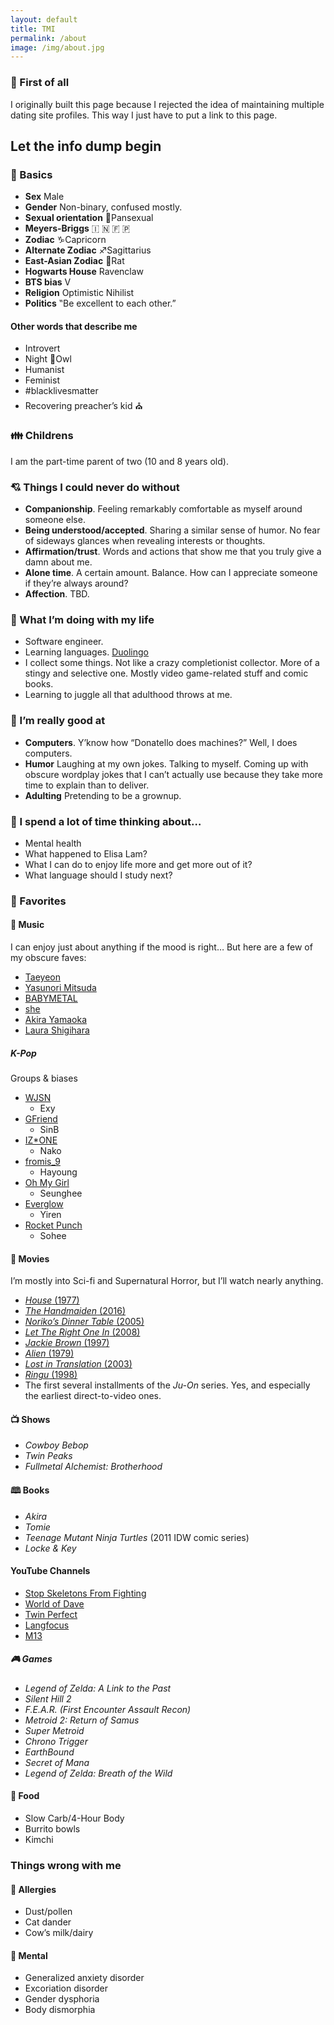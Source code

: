```yaml
---
layout: default
title: TMI
permalink: /about
image: /img/about.jpg
---
```


### 🏁 First of all

I originally built this page because I rejected the idea of maintaining multiple
dating site profiles. This way I just have to put a link to this page.

## Let the info dump begin

### 🔰 Basics

- **Sex** Male
- **Gender** Non-binary, confused mostly.
- **Sexual orientation** 🍳Pansexual
- **Meyers-Briggs** 🇮 🇳 🇫 🇵
- **Zodiac** ♑Capricorn
- **Alternate Zodiac** ♐Sagittarius
- **East-Asian Zodiac** 🐀Rat
- **Hogwarts House** Ravenclaw
- **BTS bias** V
- **Religion** Optimistic Nihilist
- **Politics** ‟Be excellent to each other.”

#### Other words that describe me

- Introvert
- Night 🦉Owl
- Humanist
- Feminist
- #blacklivesmatter
- Recovering preacher’s kid ⛪

### 👪 Childrens

I am the part-time parent of two (10 and 8 years old).

### 💘 Things I could never do without

- **Companionship**. Feeling remarkably comfortable as myself around someone else.
- **Being understood/accepted**. Sharing a similar sense of humor. No fear of sideways glances when revealing interests or thoughts.
- **Affirmation/trust**. Words and actions that show me that you truly give a damn about me.
- **Alone time**. A certain amount. Balance. How can I appreciate someone if they’re always around?
- **Affection**. TBD.

### 💼 What I’m doing with my life

- Software engineer.
- Learning languages. [Duolingo](https://www.duolingo.com/radsectors)
- I collect some things. Not like a crazy completionist collector. More of a stingy and selective one. Mostly video game-related stuff and comic books.
- Learning to juggle all that adulthood throws at me.

### 💯 I’m really good at

- **Computers**. Y’know how “Donatello does machines?” Well, I does computers.
- **Humor** Laughing at my own jokes. Talking to myself. Coming up with obscure wordplay jokes that I can’t actually use because they take more time to explain than to deliver.
- **Adulting** Pretending to be a grownup.

### 🤔 I spend a lot of time thinking about…

- Mental health
- What happened to Elisa Lam?
- What I can do to enjoy life more and get more out of it?
- What language should I study next?

### 💖 Favorites

#### 🎼 Music

I can enjoy just about anything if the mood is right… But here are a few of my obscure faves:

- [Taeyeon](https://youtu.be/im1UUY8dQIk)
- [Yasunori Mitsuda](https://en.wikipedia.org/wiki/Yasunori_Mitsuda)
- [BABYMETAL](http://www.babymetal.com)
- [she](http://www.shemusic.org)
- [Akira Yamaoka](http://www.akirayamaoka.jp)
- [Laura Shigihara](https://www.youtube.com/user/supershigi)

##### K-Pop

Groups & biases

- [WJSN](https://open.spotify.com/playlist/4X9BuuUuvHOzYQ792qfAtE)
  - Exy
- [GFriend](https://open.spotify.com/playlist/4AAU2YGPBVcxTcyYkkYHKW)
  - SinB
- [IZ*ONE](https://open.spotify.com/playlist/6wzWIzdiPYiRCTmB3xMy9t)
  - Nako
- [fromis_9](https://open.spotify.com/playlist/4KbfrozzYgx9ZNuW8ogyA6)
  - Hayoung
- [Oh My Girl](https://open.spotify.com/playlist/37Qofq8pY6mn25xiXpwAV4)
  - Seunghee
- [Everglow](https://open.spotify.com/playlist/4D3b99qXnsmKkrAJN28mh3)
  - Yiren
- [Rocket Punch](https://open.spotify.com/playlist/6cwU4nR0yS51ewCSIgj4mn)
  - Sohee

#### 🎦 Movies

I’m mostly into Sci-fi and Supernatural Horror, but I’ll watch nearly anything.

- [_House_ (1977)](https://youtu.be/WQ_Yo06kIIA)
- [_The Handmaiden_ (2016)](https://youtu.be/whldChqCsYk)
- [_Noriko’s Dinner Table_ (2005)](https://youtu.be/xRmpIwJQLFw)
- [_Let The Right One In_ (2008)](https://youtu.be/ICp4g9p_rgo)
- [_Jackie Brown_ (1997)](https://youtu.be/HlAECQzTkfY)
- [_Alien_ (1979)](https://youtu.be/LjLamj-b0I8)
- [_Lost in Translation_ (2003)](https://youtu.be/1s4YQqnbnM8)
- [_Ringu_ (1998)](https://youtu.be/JruLV_Wjkp4)
- The first several installments of the _Ju-On_ series. Yes, and especially the earliest direct-to-video ones.

#### 📺 Shows

- _Cowboy Bebop_
- _Twin Peaks_
- _Fullmetal Alchemist: Brotherhood_

#### 🕮 Books

- _Akira_
- _Tomie_
- _Teenage Mutant Ninja Turtles_ (2011 IDW comic series)
- _Locke & Key_

#### YouTube Channels

- [Stop Skeletons From Fighting](https://www.youtube.com/user/lophatjello)
- [World of Dave](https://www.youtube.com/user/davetehdave)
- [Twin Perfect](https://www.youtube.com/user/TwinPerfectChannel)
- [Langfocus](https://www.youtube.com/channel/UCNhX3WQEkraW3VHPyup8jkQ)
- [M13](https://www.youtube.com/user/13mordeth)

##### 🎮 Games

- _Legend of Zelda: A Link to the Past_
- _Silent Hill 2_
- _F.E.A.R. (First Encounter Assault Recon)_
- _Metroid 2: Return of Samus_
- _Super Metroid_
- _Chrono Trigger_
- _EarthBound_
- _Secret of Mana_
- _Legend of Zelda: Breath of the Wild_

#### 🍴 Food

- Slow Carb/4-Hour Body
- Burrito bowls
- Kimchi

### Things wrong with me

#### 🦠 Allergies

- Dust/pollen
- Cat dander
- Cow’s milk/dairy

#### 🧠 Mental

- Generalized anxiety disorder
- Excoriation disorder
- Gender dysphoria
- Body dismorphia
